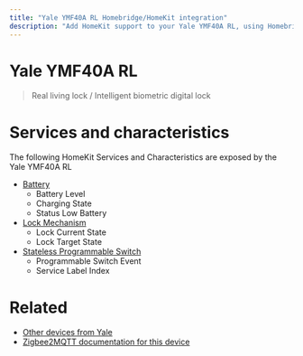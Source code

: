 ```yaml
---
title: "Yale YMF40A RL Homebridge/HomeKit integration"
description: "Add HomeKit support to your Yale YMF40A RL, using Homebridge, Zigbee2MQTT and homebridge-z2m."
---
```

<!---
This file has been GENERATED using src/docgen/docgen.ts
DO NOT EDIT THIS FILE MANUALLY!
-->
# Yale YMF40A RL
> Real living lock / Intelligent biometric digital lock


# Services and characteristics
The following HomeKit Services and Characteristics are exposed by
the Yale YMF40A RL

* [Battery](../../battery.md)
  * Battery Level
  * Charging State
  * Status Low Battery
* [Lock Mechanism](../../lock.md)
  * Lock Current State
  * Lock Target State
* [Stateless Programmable Switch](../../action.md)
  * Programmable Switch Event
  * Service Label Index


# Related
* [Other devices from Yale](../index.md#yale)
* [Zigbee2MQTT documentation for this device](https://www.zigbee2mqtt.io/devices/YMF40A_RL.html)